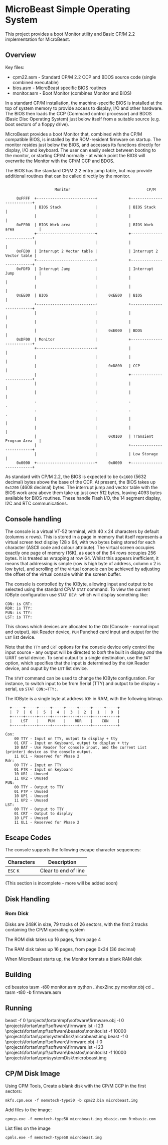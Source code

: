 # MicroBeast Simple Operating System

This project provides a boot Monitor utility and Basic CP/M 2.2 implementation for MicroBeast.

## Overview

Key files:

* cpm22.asm   - Standard CP/M 2.2 CCP and BDOS source code (single combined executable)
* bios.asm    - MicroBeast specific BIOS routines
* monitor.asm - Boot Monitor (combines Monitor and BIOS)

In a standard CP/M installation, the machine-specific BIOS is installed at the top of system memory to provide access to display, I/O and other hardware. The BIOS then
loads the CCP (Command control processor) and BDOS (Basic Disc Operating System) just below itself from a suitable source (e.g. boot sectors of a floppy drive).

MicroBeast provides a boot Monitor that, combined with the CP/M compatible BIOS, is installed by the ROM-resident firmware on startup. The monitor resides just below the 
BIOS, and accesses its functions directly for display, I/O and keyboard. The user can easily select between booting to the monitor, or starting CP/M normally - at which
point the BIOS will overwrite the Monitor with the CP/M CCP and BDOS.

The BIOS has the standard CP/M 2.2 entry jump table, but may provide additional routines that can be called directly by the monitor.

```

                      Monitor                                  CP/M

     0xFFFF  +--------------------------+              +--------------------------+
             | BIOS Stack               |              | BIOS Stack               |
             |                          |              |                          |
     0xFF00  | BIOS Work area           |              | BIOS Work area           |
             +--------------------------+              +--------------------------+
             |                          |              |                          |
     0xFE00  | Interrupt 2 Vector table |              | Interrupt 2 Vector table |
             +--------------------------+              +--------------------------+
     0xFDFD  | Interrupt Jump           |              | Interrupt Jump           |
             |                          |              |                          |
             |                          |              |                          |
     0xEE00  | BIOS                     |     0xEE00   | BIOS                     |  
             +--------------------------+              +--------------------------+
             |                          |              |                          |
             |                          |              |                          |
             |                          |     0xE000   | BDOS                     |
     0xDF00  | Monitor                  |              +--------------------------+
             +--------------------------+              |                          |
             |                          |              |                          |
             |                          |     0xD800   | CCP                      |
             |                          |              +--------------------------+
             |                          |              |                          |
             |                          |              |                          |
             .                          .              .                          .
             .                          .              .                          .
             |                          |              |                          |
             |                          |              |                          |
             |                          |     0x0100   | Transient Program Area   |
             |                          |              +--------------------------+
             |                          |              | Low Storage              | 
     0x0000  +--------------------------+     0x0000   +--------------------------+

```

As standard with CP/M 2.2, the BIOS is expected to be `0x1600` (5632 decimal) bytes above the base of the CCP. At present, the BIOS takes up `0x1200` (4608 decimal) bytes. The interrupt jump and vector table with the BIOS work area above them take up just over 512 bytes, leaving 4093 bytes available for BIOS routines. These handle Flash I/O, the 14 segment display, I2C and RTC communications.

## Console handling

The console is a virtual VT-52 terminal, with 40 x 24 characters by default (columns x rows). This is stored in a page in memory that itself represents 
a virtual screen text display 128 x 64, with two bytes being stored for each character (ASCII code and colour attribute). The virtual screen occupies exactly
one page of memory (16K), as each of the 64 rows occupies 256 bytes. It is treated as wrapping at row 64. Whilst this appears inefficient, it means that
addressing is simple (row is high byte of address, column x 2 is low byte), and scrolling of the virtual console can be achieved by adjusting the offset of
the virtual console within the screen buffer.

The console is controlled by the IOByte, allowing input and output to be selected using the standard CP/M `STAT` command. To view the current IOByte 
configuration use `STAT DEV:` which will display something like:

```
CON: is CRT:
RDR: is TTY:
PUN: is TTY:
LST: is TTY:
```

This shows which devices are allocated to the `CON` (Console - normal input and output), `RDR` Reader device, `PUN` Punched card input and output for the `LST` list device.


Note that the `TTY` and `CRT` options for the console device only control the input source - any output will be directed to *both* the built in display *and* the UART serial device. To send output
to a single destination, use the `BAT` option, which specifies that the input is determined by the `RDR` Reader device, and ouput by the `LST` list device.

The `STAT` command can be used to change the IOByte configuration. For instance, to switch input to be from Serial (TTY) and output to be display + serial, us `STAT CON:=TTY:`.

The IOByte is a single byte at address `03h` in RAM, with the following bitmap.
```
  +-----+-----+-----+-----+-----+-----+-----+-----+
  |  7  |  6  |  5  |  4  |  3  |  2  |  1  |  0  |
  +-----+-----+-----+-----+-----+-----+-----+-----+
  |    LST    |    PUN    |    RDR    |    CON    |
  +-----+-----+-----+-----+-----+-----+-----+-----+
```  

  
    Con:
        00 TTY - Input on TTY, output to display + tty
        01 CRT - Input on Keyboard, output to display + tty
        10 BAT - Use Reader for console input, and the current List (printer) device as the console output.
        11 UC1 - Reserved for Phase 2
    Rdr:
        00 TTY - Input on TTY
        01 PTR - Input on keyboard
        10 UR1 - Unused
        11 UR2 - Unused
    PUN: 
        00 TTY - Output to TTY
        01 PTP - Unused
        10 UP1 - Unused
        11 UP2 - Unused
    LST: 
        00 TTY - Output to TTY
        01 CRT - Output to display
        10 LPT - Unused
        11 UL1 - Reserved for Phase 2


## Escape Codes

The console supports the following escape character sequences:

| Characters   | Description                                         |
|--------------|-----------------------------------------------------|
|  `ESC` `K`   | Clear to end of line                                |


(This section is incomplete - more will be added soon)


## Disk Handling

### Rom Disk

Disks are 248K in size, 79 tracks of 26 sectors, with the first 2 tracks containing the CP/M operating system

The ROM disk takes up 16 pages, from page 4

The RAM disk takes up 16 pages, from page 0x24 (36 decimal)

When MicroBeast starts up, the Monitor formats a blank RAM disk

## Building

cd beastos
tasm -t80 monitor.asm
python ..\hex2inc.py monitor.obj
cd ..
tasm -t80 -b firmware.asm


## Running

beast -f 0 \projects\fortan\mpf\software\firmware.obj -l 0 \projects\fortan\mpf\software\firmware.lst -l 23 \projects\fortan\mpf\software\beastos\monitor.lst -f 10000 \projects\fortan\cpm\systemDisk\microbeast.img
beast -f 0 \projects\fortan\mpf\software\firmware.obj -l 0 \projects\fortan\mpf\software\firmware.lst -l 23 \projects\fortan\mpf\software\beastos\monitor.lst -f 10000 \projects\fortan\cpm\systemDisk\microbeast.img


## CP/M Disk Image

Using CPM Tools, Create a blank disk with the CP/M CCP in the first sectors:

`mkfs.cpm.exe -f memotech-type50 -b cpm22.bin microbeast.img`

Add files to the image:

`cpmcp.exe -f memotech-type50 microbeast.img mbasic.com 0:mbasic.com`

List files on the image

`cpmls.exe -f memotech-type50 microbeast.img`